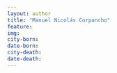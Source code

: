 ```yaml
---
layout: author
title: "Manuel Nicolás Corpancho"
feature: 
img:
city-born: 
date-born: 
city-death: 
date-death:
---
```

